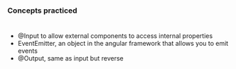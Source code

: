 ### Concepts practiced
#
- @Input to allow external components to access internal properties
- EventEmitter, an object in the angular framework that allows you to emit events
- @Output, same as input but reverse